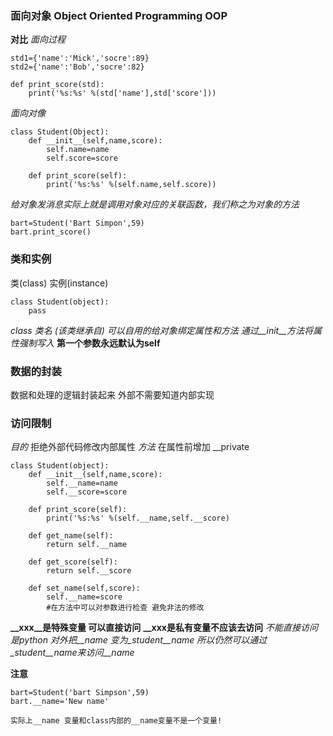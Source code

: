 ### 面向对象 Object Oriented Programming OOP

**对比**
*面向过程*
>
    std1={'name':'Mick','socre':89}
    std2={'name':'Bob','socre':82}

    def print_score(std):
        print('%s:%s' %(std['name'],std['score']))
*面向对像*
>
    class Student(Object):
        def __init__(self,name,score):
            self.name=name
            self.score=score
    
        def print_score(self):
            print('%s:%s' %(self.name,self.score))

*给对象发消息实际上就是调用对象对应的关联函数，我们称之为对象的方法*      

>
    bart=Student('Bart Simpon',59)
    bart.print_score()

### 类和实例
类(class) 实例(instance)

>
    class Student(object):
        pass
*class 类名 (该类继承自)*
*可以自用的给对象绑定属性和方法*
*通过__init__方法将属性强制写入*
**第一个参数永远默认为self**

### 数据的封装
数据和处理的逻辑封装起来 外部不需要知道内部实现

### 访问限制

*目的* 拒绝外部代码修改内部属性
*方法* 在属性前增加 __private

>
    class Student(object):
        def __init__(self,name,score):
            self.__name=name
            self.__score=score

        def print_score(self):
            print('%s:%s' %(self.__name,self.__score)

        def get_name(self):
            return self.__name

        def get_score(self):
            return self.__score

        def set_name(self,score):
            self.__name=score
            #在方法中可以对参数进行检查 避免非法的修改

**__xxx__是特殊变量 可以直接访问**
**__xxx是私有变量不应该去访问**
*不能直接访问是python 对外把__name 变为_student__name 所以仍然可以通过_student__name来访问__name*

**注意**
>
    bart=Student('bart Simpson',59)
    bart.__name='New name'

    实际上__name 变量和class内部的__name变量不是一个变量!